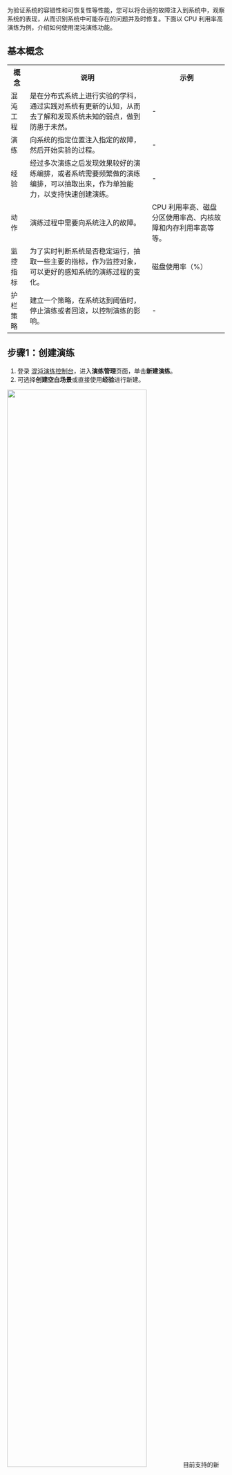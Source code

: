 为验证系统的容错性和可恢复性等性能，您可以将合适的故障注入到系统中，观察系统的表现，从而识别系统中可能存在的问题并及时修复。下面以 CPU 利用率高 演练为例，介绍如何使用混沌演练功能。


## 基本概念
<table>
<tr>
<th>概念</th>
<th>说明</th>
<th>示例</th>
</tr>
<tr>
<td>混沌工程</td>
<td>是在分布式系统上进行实验的学科，通过实践对系统有更新的认知，从而去了解和发现系统未知的弱点，做到防患于未然。</td>
<td>-</td>
</tr>
<tr>
<td>演练</td>
<td>向系统的指定位置注入指定的故障，然后开始实验的过程。</td>
<td>-</td>
</tr>
<tr>
<td>经验</td>
<td>经过多次演练之后发现效果较好的演练编排，或者系统需要频繁做的演练编排，可以抽取出来，作为单独能力，以支持快速创建演练。</td>
<td>-</td>
</tr>
<tr>
<td>动作</td>
<td>演练过程中需要向系统注入的故障。</td>
<td>CPU 利用率高、磁盘分区使用率高、内核故障和内存利用率高等等。</td>
</tr>
<tr>
<td>监控指标</td>
<td>为了实时判断系统是否稳定运行，抽取一些主要的指标，作为监控对象，可以更好的感知系统的演练过程的变化。</td>
<td>磁盘使用率（%）</td>
</tr>
<tr>
<td>护栏策略</td>
<td>建立一个策略，在系统达到阈值时，停止演练或者回滚，以控制演练的影响。</td>
<td>-</td>
</tr>
</table>

## 步骤1：创建演练[](id:step1)
1. 登录 [混沌演练控制台](https://console.cloud.tencent.com/cfg)，进入**演练管理**页面，单击**新建演练**。
2. 可选择**创建空白场景**或直接使用**经验**进行新建。
<img src = "https://qcloudimg.tencent-cloud.cn/raw/6390944a679abe868458ca1e8a0daf98.png" style="width: 80%"> 
<dx-alert infotype="explain" title="">
目前支持的新建演练的方式有3种，除前面两种之外，还可以直接从演练管理列表复制新建。
</dx-alert>
3. 进入**基本信息**页面，填写**演练名称**，**演练描述**和**自定义标签**，单击**下一步**。
<img src = "https://qcloudimg.tencent-cloud.cn/raw/b0dd5ae4d5671fe651c4c3fcdbd357ed.png" style="width: 80%"> 
4. 进入**演练对象配置**页面，填写**动作组名称**和**动作组描述**，根据实际情况选择**对象类型**、**实例列表**和**演练动作**。
![](https://qcloudimg.tencent-cloud.cn/raw/7694b5dfb78e4882b1450ad4532e52d0.png)
其中**演练动作**可以设置动作参数，配置完后，单击**下一步**。
<img src = "https://qcloudimg.tencent-cloud.cn/raw/b40b7e87d21667faabea634c522799a9.png" style="width: 80%"> 
5. 进入**全局配置**页面，选择**执行方式**以及是否选择开启**故障动作优先**，单击**选择护栏策略**并设置相应属性。
![](https://qcloudimg.tencent-cloud.cn/raw/903ba37bb06c0e8f1d97c275f8dc92ca.png)
单击**添加监控指标**，填写**演练熔断时长**，单击**提交**。
![](https://qcloudimg.tencent-cloud.cn/raw/e1dd01656c87beef31aa88891789469d.png)
6. 演练创建成功，可进入**演练详情**页面查看相应信息。
![](https://qcloudimg.tencent-cloud.cn/raw/4e2ffe2ffa9263e41fec9555ebb37fb9.png)

## 步骤2：执行演练[](id:step2)
1. 进入**演练详情**页面，单击右上角**执行**或单击列表中对应的**执行**操作，进行演练执行。
![](https://qcloudimg.tencent-cloud.cn/raw/f3f72e3c9f80dd3aafcc7e24ba1f18d2.png)
 1. 演练执行过程中，根据演练执行方式以及动作是否执行成功进行推进。
	 - 执行方式为手动推进，则每一个动作都需要手动单击**执行**或者**跳过**。
	 - 执行方式为自动执行，如果每个动作都执行成功，则不需要人工介入。
	 - 执行方式为自动执行，如果某个动作执行失败，则自动切换为手动推进方式，需要人工介入手动单击**执行**或者**跳过**。
 2.  演练执行过程中，可进入**演练详情**页面，对演练进行操作。
 ![](https://qcloudimg.tencent-cloud.cn/raw/eb24540adb6c6b43aeb1e179983a33b3.png)
单击右上角**演练日志**，可以查看日志信息。
 ![](https://qcloudimg.tencent-cloud.cn/raw/da00e49229f99da1db777b4a7d7b328e.png)
 演练结束会显示全部的演练日志。
![](https://qcloudimg.tencent-cloud.cn/raw/7a79ad7d3cbe2a2856b75ef60b1f8afd.png)
 3. 单击**详情**可以查看具体动作的日志记录。
 ![](https://qcloudimg.tencent-cloud.cn/raw/232d8fa9e77dba66d8aa45605fd3d580.png) 
2. 演练执行结束，可单击**记录演练结论**，记录是否符合预期，单击**确定**保存记录。
![](https://qcloudimg.tencent-cloud.cn/raw/05d6d4aaf51c0f0679dfd9bda893e04a.png)

## 步骤3：执行结束查看演练详情[](id:step3)
对于未开始演练、执行中（正在进行、暂停）的演练、以及执行结束演练状态均可查看详情，以下以演练结束为例。
![](https://qcloudimg.tencent-cloud.cn/raw/5031cb8aa2d22c81fff59e2ef6974009.png)
- 可以通过单击右上角的**基本信息**、**演练动作组**、**护栏策略**、**监控指标**、**演练结论**，定位到具体栏目。
- 可以通过单击**演练日志**，查看全部的演练任务日志记录。
- 可以通过单击动作中的**详情**，查看具体动作的执行情况。

## 步骤4：经验库管理[](id:step4)
对需要频繁进行的演练流程，以及历次演练中取得不错效果的演练，可以提取出其中的演练编排要素，新建为经验库，后续可以更快的创建演练，并且可以通过停用或者生效功能来管理。
![](https://qcloudimg.tencent-cloud.cn/raw/87cb05fcc9546fe8051f72858a9f51d1.png)
- 可以通过新建经验来新增，具体步骤跟新建演练类似，但没有动作实例参数。
- 经验一旦建立，就会默认生效，会在新建演练时推荐。
- 可以通过单击操作中的**停用**或**生效**，来管理经验的状态。

## 视频介绍
以下视频将帮助您快速了解混沌演练平台的基本操作。
<div class="doc-video-mod"><iframe src="https://cloud.tencent.com/edu/learning/quick-play/3574-61904?source=gw.doc.media&withPoster=1&notip=1"></iframe></div>
